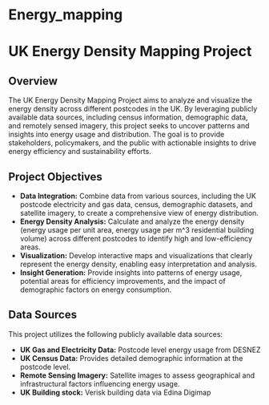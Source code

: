 # Energy_mapping

# UK Energy Density Mapping Project

## Overview
The UK Energy Density Mapping Project aims to analyze and visualize the energy density across different postcodes in the UK. By leveraging publicly available data sources, including census information, demographic data, and remotely sensed imagery, this project seeks to uncover patterns and insights into energy usage and distribution. The goal is to provide stakeholders, policymakers, and the public with actionable insights to drive energy efficiency and sustainability efforts.

## Project Objectives
- **Data Integration:** Combine data from various sources, including the UK postcode electricity and gas data, census, demographic datasets, and satellite imagery, to create a comprehensive view of energy distribution.
- **Energy Density Analysis:** Calculate and analyze the energy density (energy usage per unit area, energy usage per m^3 residential building volume) across different postcodes to identify high and low-efficiency areas.
- **Visualization:** Develop interactive maps and visualizations that clearly represent the energy density, enabling easy interpretation and analysis.
- **Insight Generation:** Provide insights into patterns of energy usage, potential areas for efficiency improvements, and the impact of demographic factors on energy consumption.

## Data Sources
This project utilizes the following publicly available data sources:
- **UK Gas and Electricity Data:** Postcode level energy usage from DESNEZ
- **UK Census Data:** Provides detailed demographic information at the postcode level.
- **Remote Sensing Imagery:** Satellite images to assess geographical and infrastructural factors influencing energy usage.
- **UK Building stock:** Verisk building data via Edina Digimap


